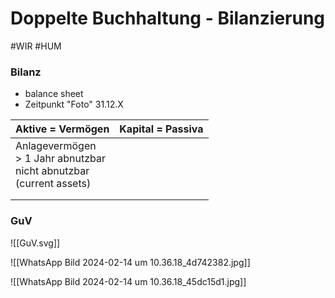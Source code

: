# Doppelte Buchhaltung - Bilanzierung
#WIR #HUM 


### Bilanz
- balance sheet
- Zeitpunkt "Foto" 31.12.X


| Aktive = Vermögen                                                                      | Kapital = Passiva |
| -------------------------------------------------------------------------------------- | ----------------- |
| Anlagevermögen<br>   > 1 Jahr abnutzbar<br>        nicht abnutzbar<br>(current assets) |                   |
|                                                                                        |                   |
|                                                                                        |                   |

### GuV

![[GuV.svg]]

![[WhatsApp Bild 2024-02-14 um 10.36.18_4d742382.jpg]]

![[WhatsApp Bild 2024-02-14 um 10.36.18_45dc15d1.jpg]]